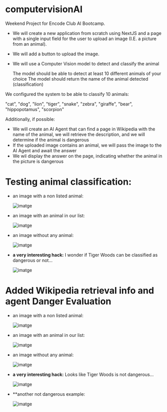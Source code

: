 # computervisionAI

Weekend Project for Encode Club AI Bootcamp.
* We will create a new application from scratch using NextJS and a page with a single input field for the user to upload an image (I.E. a picture from an animal).
* We will add a button to upload the image.
* We will use a Computer Vision model to detect and classify the animal

    The model should be able to detect at least 10 different animals of your choice
    The model should return the name of the animal detected (classification)

We configured the system to be able to classify 10 animals:
  
"cat", "dog", "lion", "tiger", "snake", "zebra", "giraffe", "bear", "hippopotamus", "scorpion"

Additionally, if possible:  

* We will create an AI Agent that can find a page in Wikipedia with the name of the animal, we will retrieve the description, and we will determine if the animal is dangerous
* If the uploaded image contains an animal, we will pass the image to the AI Agent and await the answer
* We wil display the answer on the page, indicating whether the animal in the picture is dangerous

# Testing animal classification:

* an image with a non listed animal:                                                            

  ![imatge](https://github.com/user-attachments/assets/7a641809-607b-41b7-ad26-096110c34a3a)   


* an image with an animal in our list:

  ![imatge](https://github.com/user-attachments/assets/b21738b4-4389-4208-b08d-5d76e9b4473f)

* an image without any animal:                                                                   

  ![imatge](https://github.com/user-attachments/assets/dfd3b624-d843-4db0-86af-6bc20d85c443)

* **a very interesting hack:** I wonder if Tiger Woods can be classified as dangerous or not...
  
  ![imatge](https://github.com/user-attachments/assets/ab45261a-3010-4330-b8c5-caffbb983fa3)

# Added Wikipedia retrieval info and agent Danger Evaluation

* an image with a non listed animal:

  ![imatge](https://github.com/user-attachments/assets/91bfbc85-8d47-4f83-a2ad-992e6e4838cc)

* an image with an animal in our list:

  ![imatge](https://github.com/user-attachments/assets/1e9dd780-6793-4203-a6a5-94e292dae737)

* an image without any animal:

  ![imatge](https://github.com/user-attachments/assets/ab62fcff-7511-4328-8fcb-cb6e71c84ab7)

* **a very interesting hack:** Looks like Tiger Woods is not dangerous...

  ![imatge](https://github.com/user-attachments/assets/4f17d462-30e8-4107-bd8b-87b43179781d)
  
* **another not dangerous example:

  ![imatge](https://github.com/user-attachments/assets/76e838e2-0433-468e-8b18-734bffb55848)

  
  

